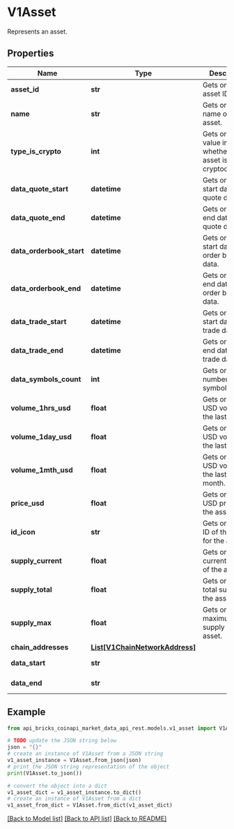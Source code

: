 # V1Asset

Represents an asset.

## Properties

Name | Type | Description | Notes
------------ | ------------- | ------------- | -------------
**asset_id** | **str** | Gets or sets the asset ID. | [optional] 
**name** | **str** | Gets or sets the name of the asset. | [optional] 
**type_is_crypto** | **int** | Gets or sets a value indicating whether the asset is a cryptocurrency. | [optional] 
**data_quote_start** | **datetime** | Gets or sets the start date of quote data. | [optional] 
**data_quote_end** | **datetime** | Gets or sets the end date of quote data. | [optional] 
**data_orderbook_start** | **datetime** | Gets or sets the start date of order book data. | [optional] 
**data_orderbook_end** | **datetime** | Gets or sets the end date of order book data. | [optional] 
**data_trade_start** | **datetime** | Gets or sets the start date of trade data. | [optional] 
**data_trade_end** | **datetime** | Gets or sets the end date of trade data. | [optional] 
**data_symbols_count** | **int** | Gets or sets the number of symbols. | [optional] 
**volume_1hrs_usd** | **float** | Gets or sets the USD volume in the last 1 hour. | [optional] 
**volume_1day_usd** | **float** | Gets or sets the USD volume in the last 1 day. | [optional] 
**volume_1mth_usd** | **float** | Gets or sets the USD volume in the last 1 month. | [optional] 
**price_usd** | **float** | Gets or sets the USD price of the asset. | [optional] 
**id_icon** | **str** | Gets or sets the ID of the icon for the asset. | [optional] 
**supply_current** | **float** | Gets or sets the current supply of the asset. | [optional] 
**supply_total** | **float** | Gets or sets the total supply of the asset. | [optional] 
**supply_max** | **float** | Gets or sets the maximum supply of the asset. | [optional] 
**chain_addresses** | [**List[V1ChainNetworkAddress]**](V1ChainNetworkAddress.md) |  | [optional] 
**data_start** | **str** |  | [optional] [readonly] 
**data_end** | **str** |  | [optional] [readonly] 

## Example

```python
from api_bricks_coinapi_market_data_api_rest.models.v1_asset import V1Asset

# TODO update the JSON string below
json = "{}"
# create an instance of V1Asset from a JSON string
v1_asset_instance = V1Asset.from_json(json)
# print the JSON string representation of the object
print(V1Asset.to_json())

# convert the object into a dict
v1_asset_dict = v1_asset_instance.to_dict()
# create an instance of V1Asset from a dict
v1_asset_from_dict = V1Asset.from_dict(v1_asset_dict)
```
[[Back to Model list]](../README.md#documentation-for-models) [[Back to API list]](../README.md#documentation-for-api-endpoints) [[Back to README]](../README.md)



